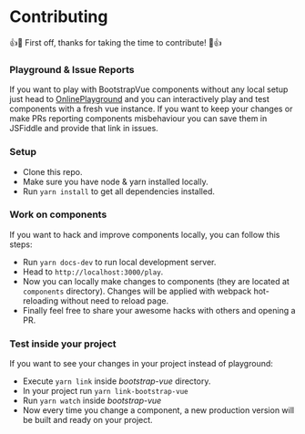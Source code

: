 # Contributing

👍🎉 First off, thanks for taking the time to contribute! 🎉👍

### Playground & Issue Reports
If you want to play with BootstrapVue components without any local setup just head to
[OnlinePlayground](https://bootstrap-vue.github.io/play) and you can interactively play and test components with a fresh vue instance.
If you want to keep your changes or make PRs reporting components misbehaviour you can save them in JSFiddle and provide that link in issues.

### Setup
- Clone this repo.
- Make sure you have node & yarn installed locally.
- Run `yarn install` to get all dependencies installed.

### Work on components
If you want to hack and improve components locally, you can follow this steps:

- Run `yarn docs-dev` to run local development server.
- Head to `http://localhost:3000/play`.
- Now you can locally make changes to components (they are located at `components` directory). 
  Changes will be applied with webpack hot-reloading without need to reload page.
- Finally feel free to share your awesome hacks with others and opening a PR.

### Test inside your project
If you want to see your changes in your project instead of playground:

- Execute `yarn link` inside *bootstrap-vue* directory.
- In your project run `yarn link-bootstrap-vue`
- Run `yarn watch` inside *bootstrap-vue*
- Now every time you change a component, a new production version will be built and ready on your project. 
